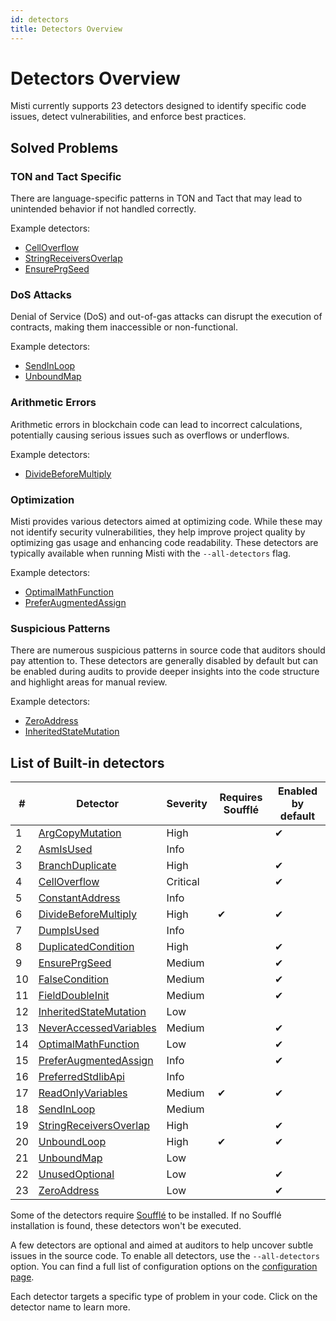 ```yaml
---
id: detectors
title: Detectors Overview
---
```


# Detectors Overview

Misti currently supports 23 detectors designed to identify specific code issues, detect vulnerabilities, and enforce best practices.

## Solved Problems

### TON and Tact Specific
There are language-specific patterns in TON and Tact that may lead to unintended behavior if not handled correctly.

Example detectors:
* [CellOverflow](./detectors/CellOverflow.md)
* [StringReceiversOverlap](./detectors/StringReceiversOverlap.md)
* [EnsurePrgSeed](./detectors/EnsurePrgSeed.md)

### DoS Attacks
Denial of Service (DoS) and out-of-gas attacks can disrupt the execution of contracts, making them inaccessible or non-functional.

Example detectors:
* [SendInLoop](./detectors/SendInLoop.md)
* [UnboundMap](./detectors/UnboundMap.md)

### Arithmetic Errors
Arithmetic errors in blockchain code can lead to incorrect calculations, potentially causing serious issues such as overflows or underflows.

Example detectors:
* [DivideBeforeMultiply](./detectors/DivideBeforeMultiply.md)

### Optimization
Misti provides various detectors aimed at optimizing code. While these may not identify security vulnerabilities, they help improve project quality by optimizing gas usage and enhancing code readability. These detectors are typically available when running Misti with the `--all-detectors` flag.

Example detectors:
* [OptimalMathFunction](./detectors/OptimalMathFunction.md)
* [PreferAugmentedAssign](./detectors/PreferAugmentedAssign.md)

### Suspicious Patterns
There are numerous suspicious patterns in source code that auditors should pay attention to. These detectors are generally disabled by default but can be enabled during audits to provide deeper insights into the code structure and highlight areas for manual review.

Example detectors:
* [ZeroAddress](./detectors/ZeroAddress.md)
* [InheritedStateMutation](./detectors/InheritedStateMutation.md)

## List of Built-in detectors

| #  | Detector | Severity | Requires Soufflé | Enabled by default |
|----|-----------|-----------|--------------------|---------------------|
| 1  | [ArgCopyMutation](./detectors/ArgCopyMutation.md) | High |  | ✔ |
| 2  | [AsmIsUsed](./detectors/AsmIsUsed.md) | Info |  |  |
| 3  | [BranchDuplicate](./detectors/BranchDuplicate.md) | High |  | ✔ |
| 4  | [CellOverflow](./detectors/CellOverflow.md) | Critical |  | ✔ |
| 5  | [ConstantAddress](./detectors/ConstantAddress.md) | Info |  |  |
| 6  | [DivideBeforeMultiply](./detectors/DivideBeforeMultiply.md) | High | ✔ | ✔ |
| 7  | [DumpIsUsed](./detectors/DumpIsUsed.md) | Info |  |  |
| 8  | [DuplicatedCondition](./detectors/DuplicatedCondition.md) | High |  | ✔ |
| 9  | [EnsurePrgSeed](./detectors/EnsurePrgSeed.md) | Medium |  | ✔ |
| 10  | [FalseCondition](./detectors/FalseCondition.md) | Medium |  | ✔ |
| 11  | [FieldDoubleInit](./detectors/FieldDoubleInit.md) | Medium |  | ✔ |
| 12  | [InheritedStateMutation](./detectors/InheritedStateMutation.md) | Low |  |  |
| 13  | [NeverAccessedVariables](./detectors/NeverAccessedVariables.md) | Medium |  | ✔ |
| 14  | [OptimalMathFunction](./detectors/OptimalMathFunction.md) | Low |  | ✔ |
| 15  | [PreferAugmentedAssign](./detectors/PreferAugmentedAssign.md) | Info |  | ✔ |
| 16  | [PreferredStdlibApi](./detectors/PreferredStdlibApi.md) | Info |  |  |
| 17  | [ReadOnlyVariables](./detectors/ReadOnlyVariables.md) | Medium | ✔ | ✔ |
| 18  | [SendInLoop](./detectors/SendInLoop.md) | Medium |  |  |
| 19  | [StringReceiversOverlap](./detectors/StringReceiversOverlap.md) | High |  | ✔ |
| 20  | [UnboundLoop](./detectors/UnboundLoop.md) | High | ✔ | ✔ |
| 21  | [UnboundMap](./detectors/UnboundMap.md) | Low |  |  |
| 22  | [UnusedOptional](./detectors/UnusedOptional.md) | Low |  | ✔ |
| 23  | [ZeroAddress](./detectors/ZeroAddress.md) | Low |  | ✔ |

Some of the detectors require [Soufflé](https://souffle-lang.github.io/install) to be installed. If no Soufflé installation is found, these detectors won't be executed.

A few detectors are optional and aimed at auditors to help uncover subtle issues in the source code. To enable all detectors, use the `--all-detectors` option. You can find a full list of configuration options on the [configuration page](./tutorial/configuration.md).

Each detector targets a specific type of problem in your code. Click on the detector name to learn more.
